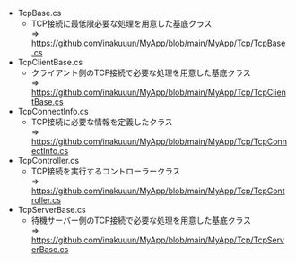 - TcpBase.cs
  - TCP接続に最低限必要な処理を用意した基底クラス  
    => https://github.com/inakuuun/MyApp/blob/main/MyApp/Tcp/TcpBase.cs
- TcpClientBase.cs
  - クライアント側のTCP接続で必要な処理を用意した基底クラス  
    => https://github.com/inakuuun/MyApp/blob/main/MyApp/Tcp/TcpClientBase.cs
- TcpConnectInfo.cs
  - TCP接続に必要な情報を定義したクラス  
    => https://github.com/inakuuun/MyApp/blob/main/MyApp/Tcp/TcpConnectInfo.cs
- TcpController.cs
  - TCP接続を実行するコントローラークラス  
    => https://github.com/inakuuun/MyApp/blob/main/MyApp/Tcp/TcpController.cs
- TcpServerBase.cs
  - 待機サーバー側のTCP接続で必要な処理を用意した基底クラス  
    => https://github.com/inakuuun/MyApp/blob/main/MyApp/Tcp/TcpServerBase.cs
